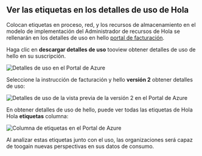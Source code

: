 


## <a name="viewing-your-tags-in-hello-usage-details"></a>Ver las etiquetas en los detalles de uso de Hola
Colocan etiquetas en proceso, red, y los recursos de almacenamiento en el modelo de implementación del Administrador de recursos de Hola se rellenarán en los detalles de uso en hello [portal de facturación](https://account.windowsazure.com/).

Haga clic en **descargar detalles de uso** tooview obtener detalles de uso de hello en su suscripción.

![Detalles de uso en el Portal de Azure](./media/virtual-machines-common-tag-usage/azure-portal-tags-usage-details.png)

Seleccione la instrucción de facturación y hello **versión 2** obtener detalles de uso:

![Detalles de uso de la vista previa de la versión 2 en el Portal de Azure](./media/virtual-machines-common-tag-usage/azure-portal-version2-usage-details.png)

En obtener detalles de uso de hello, puede ver todas las etiquetas de Hola Hola **etiquetas** columna:

![Columna de etiquetas en el Portal de Azure](./media/virtual-machines-common-tag-usage/azure-portal-tags-column.png)

Al analizar estas etiquetas junto con el uso, las organizaciones será capaz de toogain nuevas perspectivas en sus datos de consumo.

